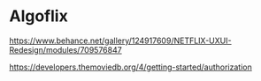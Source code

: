 # Algoflix

https://www.behance.net/gallery/124917609/NETFLIX-UXUI-Redesign/modules/709576847

https://developers.themoviedb.org/4/getting-started/authorization
